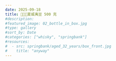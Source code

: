 ```yaml
---
date: 2025-09-18
title: 🌺🌴🌊夏威夷豆 500 克
#description: 
#featured_image: 02_bottle_in_box.jpg
#type: gallery
#sort_by: Date
#categories: ["whisky", "springbank"]
#resources:
#  - src: springbank/aged_32_years/box_front.jpg
#    title: "anyway"
---
```

